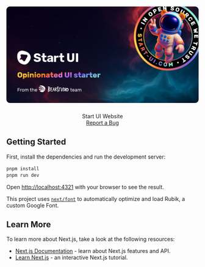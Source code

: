 <h1 align="center">
  <a href="https://start-ui.com" >
    <img src="public/start-ui-visual.png" alt="Logo" width="640">
  </a>
</h1>

<div align="center">
  Start UI Website
  <br />
  <a href="https://github.com/BearStudio/start-ui-website/issues">Report a Bug</a>
</div>

## Getting Started

First, install the dependencies and run the development server:

```bash
pnpm install
pnpm run dev
```

Open [http://localhost:4321](http://localhost:4321) with your browser to see the result.

This project uses [`next/font`](https://nextjs.org/docs/basic-features/font-optimization) to automatically optimize and load Rubik, a custom Google Font.

## Learn More

To learn more about Next.js, take a look at the following resources:

- [Next.js Documentation](https://nextjs.org/docs) - learn about Next.js features and API.
- [Learn Next.js](https://nextjs.org/learn) - an interactive Next.js tutorial.
